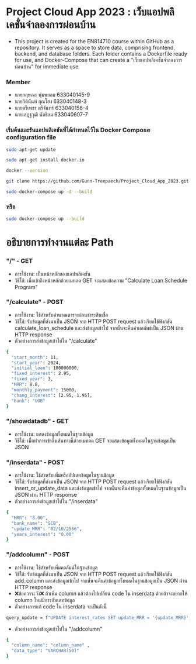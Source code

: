 # Project Cloud App 2023 : เว็บแอปพลิเคชั่นจำลองการผ่อนบ้าน
  - This project is created for the EN814710 course within GitHub as a repository. It serves as a space to store data, comprising frontend, backend, and database folders. Each folder contains a Dockerfile ready for use, and Docker-Compose that can create a "เว็บแอปพลิเคชั่นจำลองการผ่อนบ้าน" for immediate use.
  ### Member
  - นายกฤษณะ  พุ่มพยอม  633040145-9
  - นายกิตินันท์  กุณโฮง   633040148-3
  - นายตรีเพชร ตรีจันทร์   633040156-4
  - นายเสฎฐวุฒิ นัตธิลม    633040607-7
  ### เริ่มต้นและรันแอปพลิเคชันที่ได้กำหนดไว้ใน Docker Compose configuration file
  ```sh
  sudo apt-get update
  ```
  ```sh
  sudo apt-get install docker.io
  ```
  ```sh
  docker --version
  ```
  ```sh
  git clone https://github.com/Gunn-Treepaech/Project_Cloud_App_2023.git
  ```
  ```sh
  sudo docker-compose up -d --build
  ```
  ### หรือ
  ```sh
  sudo docker-compose up --build
  ```
# อธิบายการทำงานแต่ละ Path
  ### "/" - GET
  - การใช้งาน: เป็นหน้าหลักของแอปพลิเคชัน
  - วิธีใช้: เมื่อเข้าถึงหน้าหลักด้วยเมทอด GET จะแสดงข้อความ "Calculate Loan Schedule Program"
  ### "/calculate" - POST
  - การใช้งาน: ใช้สำหรับคำนวณตารางผ่อนชำระสินเชื่อ
  - วิธีใช้: รับข้อมูลที่ส่งมาเป็น JSON จาก HTTP POST request แล้วเรียกใช้ฟังก์ชัน calculate_loan_schedule และส่งข้อมูลเข้าไป จากนั้นจะคืนค่าผลลัพธ์เป็น JSON ผ่าน HTTP response
  - ตัวอย่างการส่งข้อมูลเข้าไปใน "/calculate"
  ```sh
  {
    "start_month": 11,
    "start_year": 2024,
    "initial_loan": 100000000,
    "fixed_interest": 2.95,
    "fixed_year": 3,
    "MRR": 8.8,
    "monthly_payment": 15000,
    "chang_interest": [2.95, 1.95],
    "bank": "UOB"
  }
  ```
  ### "/showdatadb" - GET
  - การใช้งาน: แสดงข้อมูลทั้งหมดในฐานข้อมูล
  - วิธีใช้: เมื่อทำการเข้าถึงเส้นทางนี้ด้วยเมทอด GET จะแสดงข้อมูลทั้งหมดในฐานข้อมูลเป็น JSON
  ### "/inserdata" - POST
  - การใช้งาน: ใช้สำหรับเพิ่มหรืออัปเดตข้อมูลในฐานข้อมูล
  - วิธีใช้: รับข้อมูลที่ส่งมาเป็น JSON จาก HTTP POST request แล้วเรียกใช้ฟังก์ชัน insert_or_update_data และส่งข้อมูลเข้าไป จากนั้นจะคืนค่าข้อมูลทั้งหมดในฐานข้อมูลเป็น JSON ผ่าน HTTP response
  - ตัวอย่างการส่งข้อมูลเข้าไปใน "/inserdata"
  ```sh
  {
    "MRR": "8.00",
    "bank_name": "SCB",
    "update_MRR": "02/10/2566",
    "years_interest": "0.00"
  }
  ```
  ### "/addcolumn" - POST
  - การใช้งาน: ใช้สำหรับเพิ่มคอลัมน์ในฐานข้อมูล
  - วิธีใช้: รับข้อมูลที่ส่งมาเป็น JSON จาก HTTP POST request แล้วเรียกใช้ฟังก์ชัน add_column และส่งข้อมูลเข้าไป จากนั้นจะคืนค่าข้อมูลทั้งหมดในฐานข้อมูลเป็น JSON ผ่าน HTTP response
  - ❌ข้อควรระวัง❌ ถ้าเพิ่ม column แล้วต้องไปเปลี่ยน code ใน inserdata ด้วยถ้าจะอยากให้ column ใหม่มีการอัพเดทข้อมูล
  - ตัวอย่างการแก้ code ใน inserdata จะเป็นดังนี้
  ```sh
  query_update = f"UPDATE interest_rates SET update_MRR = '{update_MRR}', years_interest = {years_interest}, MRR = {MRR}, column_name = '{column_name}' WHERE bank_name = '{bank_name}'"
  ```
  - ตัวอย่างการส่งข้อมูลเข้าไปใน "/addcolumn"
  ```sh
  {
    "column_name": "column_name" ,
    "data_type": "VARCHAR(50)"
  }
  ```